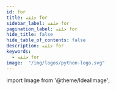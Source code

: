 ```yaml
---
id: for
title: حلقه for
sidebar_label: حلقه for
pagination_label: حلقه for
hide_title: false
hide_table_of_contents: false
description: حلقه for
keywords:
  - حلقه for
image:  "/img/logos/python-logo.svg"
---
```


import Image from '@theme/IdealImage';
